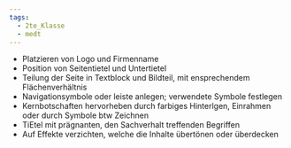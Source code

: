 ```yaml
---
tags:
  - 2te_Klasse
  - medt
---
```

- Platzieren von Logo und Firmenname
- Position von Seitentietel und Untertietel
- Teilung der Seite in Textblock und Bildteil, mit ensprechendem Flächenverhältnis
- Navigationsymbole oder leiste anlegen; verwendete Symbole festlegen
- Kernbotschaften hervorheben durch farbiges Hinterlgen, Einrahmen oder durch Symbole btw Zeichnen
- TiEtel mit prägnanten, den Sachverhalt treffenden Begriffen
- Auf Effekte verzichten, welche die Inhalte übertönen oder überdecken